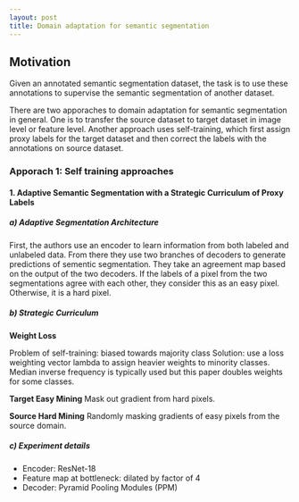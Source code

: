 ```yaml
---
layout: post
title: Domain adaptation for semantic segmentation
---
```



## Motivation

Given an annotated semantic segmentation dataset, the task is to use these annotations to supervise the semantic segmentation of another dataset. 

There are two apporaches to domain adaptation for semantic segmentation in general. One is to transfer the source dataset to target dataset in image level or feature level. Another approach uses self-training, which first assign proxy labels for the target dataset and then correct the labels with the annotations on source dataset.


### Apporach 1: Self training approaches

#### 1. Adaptive Semantic Segmentation with a Strategic Curriculum of Proxy Labels

##### a) Adaptive Segmentation Architecture

First, the authors use an encoder to learn information from both labeled and unlabeled data. From there they use two branches of decoders to generate predictions of sementic segmentation. They take an agreement map based on the output of the two decoders. If the labels of a pixel from the two segmentations agree with each other, they consider this as an easy pixel. Otherwise, it is a hard pixel. 

##### b) Strategic Curriculum

**Weight Loss**

Problem of self-training: biased towards majority class
Solution: use a loss weighting vector lambda to assign heavier weights to minority classes. Median inverse frequency is typically used but this paper doubles weights for some classes.

**Target Easy Mining**
Mask out gradient from hard pixels.

**Source Hard Mining**
Randomly masking gradients of easy pixels from the source domain.

##### c) Experiment details

* Encoder: ResNet-18
* Feature map at bottleneck: dilated by factor of 4
* Decoder: Pyramid Pooling Modules (PPM)
